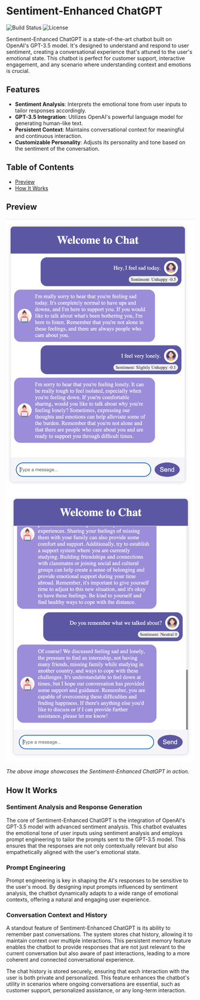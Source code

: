# Sentiment-Enhanced ChatGPT

![Build Status](https://img.shields.io/badge/build-passing-brightgreen)
![License](https://img.shields.io/badge/license-MIT-blue)

Sentiment-Enhanced ChatGPT is a state-of-the-art chatbot built on OpenAI's GPT-3.5 model. It's designed to understand and respond to user sentiment, creating a conversational experience that's attuned to the user's emotional state. This chatbot is perfect for customer support, interactive engagement, and any scenario where understanding context and emotions is crucial.

## Features

- **Sentiment Analysis**: Interprets the emotional tone from user inputs to tailor responses accordingly.
- **GPT-3.5 Integration**: Utilizes OpenAI's powerful language model for generating human-like text.
- **Persistent Context**: Maintains conversational context for meaningful and continuous interaction.
- **Customizable Personality**: Adjusts its personality and tone based on the sentiment of the conversation.

## Table of Contents

- [Preview](#preview)
- [How It Works](#how-it-works)

## Preview

![Sentiment-Enhanced ChatGPT UI](./UIpage/img.png)
![Short-term memory ](./UIpage/img2.png)

_The above image showcases the Sentiment-Enhanced ChatGPT in action._


## How It Works

### Sentiment Analysis and Response Generation

The core of Sentiment-Enhanced ChatGPT is the integration of OpenAI's GPT-3.5 model with advanced sentiment analysis. This chatbot evaluates the emotional tone of user inputs using sentiment analysis and employs prompt engineering to tailor the prompts sent to the GPT-3.5 model. This ensures that the responses are not only contextually relevant but also empathetically aligned with the user's emotional state.

### Prompt Engineering

Prompt engineering is key in shaping the AI's responses to be sensitive to the user's mood. By designing input prompts influenced by sentiment analysis, the chatbot dynamically adapts to a wide range of emotional contexts, offering a natural and engaging user experience.

### Conversation Context and History

A standout feature of Sentiment-Enhanced ChatGPT is its ability to remember past conversations. The system stores chat history, allowing it to maintain context over multiple interactions. This persistent memory feature enables the chatbot to provide responses that are not just relevant to the current conversation but also aware of past interactions, leading to a more coherent and connected conversational experience.

The chat history is stored securely, ensuring that each interaction with the user is both private and personalized. This feature enhances the chatbot's utility in scenarios where ongoing conversations are essential, such as customer support, personalized assistance, or any long-term interaction.





